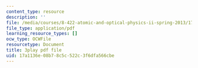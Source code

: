 ```yaml
---
content_type: resource
description: ''
file: /media/courses/8-422-atomic-and-optical-physics-ii-spring-2013/17a1136e08b78c5c522c3f6dfa566cbe_Agu68RGaoWM.pdf
file_type: application/pdf
learning_resource_types: []
ocw_type: OCWFile
resourcetype: Document
title: 3play pdf file
uid: 17a1136e-08b7-8c5c-522c-3f6dfa566cbe
---
```

